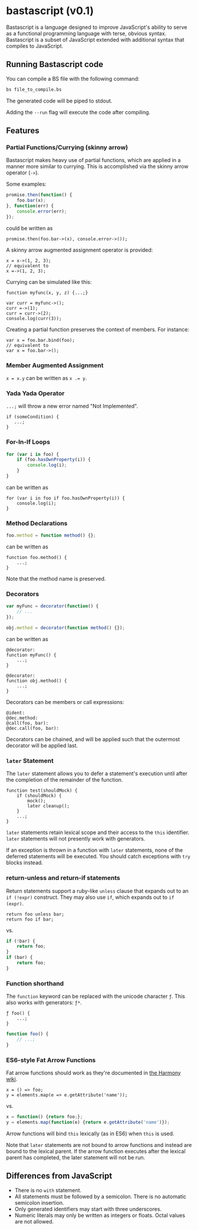 # bastascript (v0.1)

Bastascript is a language designed to improve JavaScript's ability to serve as a
functional programming language with terse, obvious syntax. Bastascript is a
subset of JavaScript extended with additional syntax that compiles to
JavaScript.


## Running Bastascript code

You can compile a BS file with the following command:

```bash
bs file_to_compile.bs
```

The generated code will be piped to stdout.

Adding the `--run` flag will execute the code after compiling.


## Features

### Partial Functions/Currying (skinny arrow)

Bastascript makes heavy use of partial functions, which are applied in a manner
more similar to currying. This is accomplished via the skinny arrow operator
(`->`).

Some examples:

```js
promise.then(function() {
    foo.bar(x);
}, function(err) {
    console.error(err);
});
```

could be written as

```
promise.then(foo.bar->(x), console.error->());
```

A skinny arrow augmented assignment operator is provided:

```
x = x->(1, 2, 3);
// equivalent to
x =->(1, 2, 3);
```

Currying can be simulated like this:

```
function myfunc(x, y, z) {...;}

var curr = myfunc->();
curr =->(1);
curr = curr->(2);
console.log(curr(3));
```

Creating a partial function preserves the context of members. For instance:

```
var x = foo.bar.bind(foo);
// equivalent to
var x = foo.bar->();
```


### Member Augmented Assignment

`x = x.y` can be written as `x .= y`.


### Yada Yada Operator

`...;` will throw a new error named "Not Implemented".

```
if (someCondition) {
   ...;
}
```


### For-In-If Loops

```js
for (var i in foo) {
    if (foo.hasOwnProperty(i)) {
        console.log(i);
    }
}
```

can be written as

```
for (var i in foo if foo.hasOwnProperty(i)) {
    console.log(i);
}
```

### Method Declarations

```js
foo.method = function method() {};
```

can be written as

```
function foo.method() {
    ...;
}
```

Note that the method name is preserved.


### Decorators

```js
var myFunc = decorator(function() {
    // ...
});

obj.method = decorator(function method() {});
```

can be written as

```
@decorator:
function myFunc() {
    ...;
}

@decorator:
function obj.method() {
    ...;
}
```

Decorators can be members or call expressions:

```
@ident:
@dec.method:
@call(foo, bar):
@dec.call(foo, bar):
```

Decorators can be chained, and will be applied such that the outermost
decorator will be applied last.


### `later` Statement

The `later` statement allows you to defer a statement's execution until after
the completion of the remainder of the function.

```
function test(shouldMock) {
    if (shouldMock) {
        mock();
        later cleanup();
    }
    ...;
}
```

`later` statements retain lexical scope and their access to the `this`
identifier. `later` statements will not presently work with generators.

If an exception is thrown in a function with `later` statements, none of the
deferred statements will be executed. You should catch exceptions with `try`
blocks instead.


### return-unless and return-if statements

Return statements support a ruby-like `unless` clause that expands out to an
`if (!expr)` construct. They may also use `if`, which expands out to
`if (expr)`.

```
return foo unless bar;
return foo if bar;
```

vs.

```js
if (!bar) {
    return foo;
}
if (bar) {
    return foo;
}
```


### Function shorthand

The `function` keyword can be replaced with the unicode character `ƒ`. This
also works with generators: `ƒ*`.

```
ƒ foo() {
    ...;
}
```

```js
function foo() {
    // ...;
}
```


### ES6-style Fat Arrow Functions

Fat arrow functions should work as they're documented in [the Harmony wiki](
http://wiki.ecmascript.org/doku.php?id=harmony:arrow_function_syntax).

```
x = () => foo;
y = elements.map(e => e.getAttribute('name'));
```

vs.

```js
x = function() {return foo;};
y = elements.map(function(e) {return e.getAttribute('name')});
```

Arrow functions will bind `this` lexically (as in ES6) when `this` is used.

Note that `later` statements are not bound to arrow functions and instead are
bound to the lexical parent. If the arrow function executes after the lexical
parent has completed, the later statement will not be run.


## Differences from JavaScript

- There is no `with` statement.
- All statements must be followed by a semicolon. There is no automatic
  semicolon insertion.
- Only generated identifiers may start with three underscores.
- Numeric literals may only be written as integers or floats. Octal values are
  not allowed.

